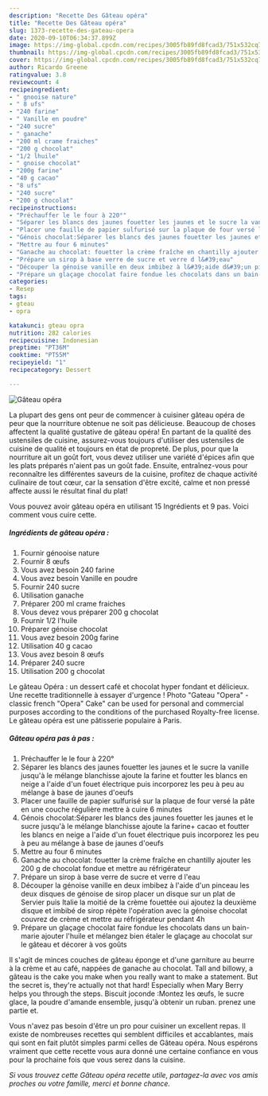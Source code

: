 ```yaml
---
description: "Recette Des Gâteau opéra"
title: "Recette Des Gâteau opéra"
slug: 1373-recette-des-gateau-opera
date: 2020-09-10T06:34:37.899Z
image: https://img-global.cpcdn.com/recipes/3005fb89fd8fcad3/751x532cq70/gateau-opera-photo-principale-de-la-recette.jpg
thumbnail: https://img-global.cpcdn.com/recipes/3005fb89fd8fcad3/751x532cq70/gateau-opera-photo-principale-de-la-recette.jpg
cover: https://img-global.cpcdn.com/recipes/3005fb89fd8fcad3/751x532cq70/gateau-opera-photo-principale-de-la-recette.jpg
author: Ricardo Greene
ratingvalue: 3.8
reviewcount: 4
recipeingredient:
- " gnooise nature"
- " 8 ufs"
- "240 farine"
- " Vanille en poudre"
- "240 sucre"
- " ganache"
- "200 ml crame fraiches"
- "200 g chocolat"
- "1/2 lhuile"
- " gnoise chocolat"
- "200g farine"
- "40 g cacao"
- "8 ufs"
- "240 sucre"
- "200 g chocolat"
recipeinstructions:
- "Préchauffer le le four à 220°"
- "Séparer les blancs des jaunes fouetter les jaunes et le sucre la vanille jusqu&#39;à le mélange blanchisse ajoute la farine et foutter les blancs en neige a l&#39;aide d&#39;un fouet électrique puis incorporez les peu à peu au mélange à base de jaunes d&#39;oeufs"
- "Placer une fauille de papier sulfurisé sur la plaque de four versé la pâte en une couche régulière mettre à cuire 6 minutes"
- "Génois chocolat:Séparer les blancs des jaunes fouetter les jaunes et le sucre jusqu&#39;à le mélange blanchisse ajoute la farine+ cacao et foutter les blancs en neige a l&#39;aide d&#39;un fouet électrique puis incorporez les peu à peu au mélange à base de jaunes d&#39;oeufs"
- "Mettre au four 6 minutes"
- "Ganache au chocolat: fouetter la crème fraîche en chantilly ajouter les 200 g de chocolat fondue et mettre au réfrigérateur"
- "Prépare un sirop à base verre de sucre et verre d l&#39;eau"
- "Découper la génoise vanille en deux imbibez à l&#39;aide d&#39;un pinceau les deux disques de génoise de sirop placer un disque sur un plat de Servier puis Italie la moitié de la crème fouettée oui ajoutez la deuxième disque et imbibé de sirop répète l&#39;opération avec la génoise chocolat couvrez de crème et mettre au réfrigérateur pendant 4h"
- "Prépare un glaçage chocolat faire fondue les chocolats dans un bain-marie ajouter l&#39;huile et mélangez bien étaler le glaçage au chocolat sur le gâteau et décorer à vos goûts"
categories:
- Resep
tags:
- gteau
- opra

katakunci: gteau opra 
nutrition: 282 calories
recipecuisine: Indonesian
preptime: "PT36M"
cooktime: "PT55M"
recipeyield: "1"
recipecategory: Dessert

---
```



![Gâteau opéra](https://img-global.cpcdn.com/recipes/3005fb89fd8fcad3/751x532cq70/gateau-opera-photo-principale-de-la-recette.jpg)

La plupart des gens ont peur de commencer à cuisiner gâteau opéra de peur que la nourriture obtenue ne soit pas délicieuse. Beaucoup de choses affectent la qualité gustative de gâteau opéra! En partant de la qualité des ustensiles de cuisine, assurez-vous toujours d'utiliser des ustensiles de cuisine de qualité et toujours en état de propreté. De plus, pour que la nourriture ait un goût fort, vous devez utiliser une variété d'épices afin que les plats préparés n'aient pas un goût fade. Ensuite, entraînez-vous pour reconnaître les différentes saveurs de la cuisine, profitez de chaque activité culinaire de tout cœur, car la sensation d'être excité, calme et non pressé affecte aussi le résultat final du plat!

<!--inarticleads1-->

Vous pouvez avoir gâteau opéra en utilisant 15 Ingrédients et 9 pas. Voici comment vous cuire cette.

##### Ingrédients de gâteau opéra :

1. Fournir  génooise nature
1. Fournir  8 œufs
1. Vous avez besoin 240 farine
1. Vous avez besoin  Vanille en poudre
1. Fournir 240 sucre
1. Utilisation  ganache
1. Préparer 200 ml crame fraiches
1. Vous devez vous préparer 200 g chocolat
1. Fournir 1/2 l&#39;huile
1. Préparer  génoise chocolat
1. Vous avez besoin 200g farine
1. Utilisation 40 g cacao
1. Vous avez besoin 8 œufs
1. Préparer 240 sucre
1. Utilisation 200 g chocolat


Le gâteau Opéra : un dessert café et chocolat hyper fondant et délicieux. Une recette traditionnelle à essayer d&#39;urgence ! Photo &#34;Gateau &#34;Opera&#34; - classic french &#34;Opera&#34; Cake&#34; can be used for personal and commercial purposes according to the conditions of the purchased Royalty-free license. Le gâteau opéra est une pâtisserie populaire à Paris. 

<!--inarticleads2-->

##### Gâteau opéra pas à pas :

1. Préchauffer le le four à 220°
1. Séparer les blancs des jaunes fouetter les jaunes et le sucre la vanille jusqu&#39;à le mélange blanchisse ajoute la farine et foutter les blancs en neige a l&#39;aide d&#39;un fouet électrique puis incorporez les peu à peu au mélange à base de jaunes d&#39;oeufs
1. Placer une fauille de papier sulfurisé sur la plaque de four versé la pâte en une couche régulière mettre à cuire 6 minutes
1. Génois chocolat:Séparer les blancs des jaunes fouetter les jaunes et le sucre jusqu&#39;à le mélange blanchisse ajoute la farine+ cacao et foutter les blancs en neige a l&#39;aide d&#39;un fouet électrique puis incorporez les peu à peu au mélange à base de jaunes d&#39;oeufs
1. Mettre au four 6 minutes
1. Ganache au chocolat: fouetter la crème fraîche en chantilly ajouter les 200 g de chocolat fondue et mettre au réfrigérateur
1. Prépare un sirop à base verre de sucre et verre d l&#39;eau
1. Découper la génoise vanille en deux imbibez à l&#39;aide d&#39;un pinceau les deux disques de génoise de sirop placer un disque sur un plat de Servier puis Italie la moitié de la crème fouettée oui ajoutez la deuxième disque et imbibé de sirop répète l&#39;opération avec la génoise chocolat couvrez de crème et mettre au réfrigérateur pendant 4h
1. Prépare un glaçage chocolat faire fondue les chocolats dans un bain-marie ajouter l&#39;huile et mélangez bien étaler le glaçage au chocolat sur le gâteau et décorer à vos goûts


Il s&#39;agit de minces couches de gâteau éponge et d&#39;une garniture au beurre à la crème et au café, nappées de ganache au chocolat. Tall and billowy, a gâteau is the cake you make when you really want to make a statement. But the secret is, they&#39;re actually not that hard! Especially when Mary Berry helps you through the steps. Biscuit joconde :Montez les œufs, le sucre glace, la poudre d&#39;amande ensemble, jusqu&#39;à obtenir un ruban. prenez une partie et. 

<!--inarticleads1-->

<p>
Vous n'avez pas besoin d'être un pro pour cuisiner un excellent repas. Il existe de nombreuses recettes qui semblent difficiles et accablantes, mais qui sont en fait plutôt simples parmi celles de Gâteau opéra. Nous espérons vraiment que cette recette vous aura donné une certaine confiance en vous pour la prochaine fois que vous serez dans la cuisine.
</p>

<p>
<i>Si vous trouvez cette Gâteau opéra recette utile, partagez-la avec vos amis proches ou votre famille, merci et bonne chance.</i>
</p>
